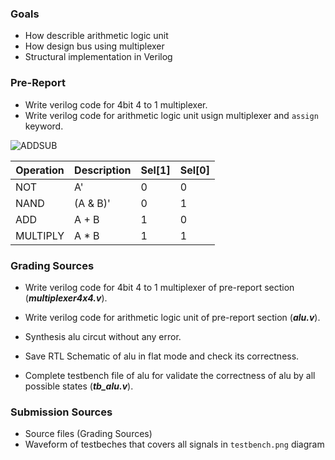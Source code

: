 ### Goals

- How describle arithmetic logic unit 
- How design bus using multiplexer
- Structural implementation in Verilog

### Pre-Report
* Write verilog code for 4bit 4 to 1 multiplexer.
* Write verilog code for arithmetic logic unit usign multiplexer and `assign` keyword.

![ADDSUB](./raw/alu.png)

| Operation | Description | Sel[1] | Sel[0] |
|-----------|-------------|--------|--------| 
|    NOT    |      A'     |    0   |    0   |
|    NAND   |   (A & B)'  |    0   |    1   |
|    ADD    |    A + B    |    1   |    0   |
|  MULTIPLY |    A * B    |    1   |    1   |

### Grading Sources

* Write verilog code for 4bit 4 to 1 multiplexer of pre-report section (***multiplexer4x4.v***).

* Write verilog code for arithmetic logic unit of pre-report section (***alu.v***).

* Synthesis alu circut without any error.

* Save RTL Schematic of alu in flat mode and check its correctness.

* Complete testbench file of alu for validate the correctness of alu by all possible states (***tb_alu.v***).

### Submission Sources
* Source files (Grading Sources)
* Waveform of testbeches that covers all signals in `testbench.png` diagram

